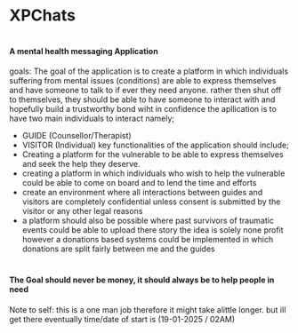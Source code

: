 # XPChats
# <h4> A mental health messaging Application
goals: The goal of the application is to create a platform in which individuals suffering from mental issues (conditions) are able to express themselves and have someone to talk to if ever they need anyone. rather then shut off to themselves, they should be able to have someone to interact with and hopefully build a trustworthy bond wiht in confidence
the apllication is to have two main individuals to interact namely;
* GUIDE (Counsellor/Therapist)
* VISITOR (Individual)
key functionalities of the application should include;
* Creating a platform for the vulnerable to be able to express themselves and seek the help they deserve.
* creating a platform in which individuals who wish to help the vulnerable could be able to come on board and to lend the time and efforts
* create an environment where all interactions between guides and visitors are completely confidential unless consent is submitted by the visitor or any other legal reasons
* a platform should also be possible where past survivors of traumatic events could be able to upload there story
the idea is solely none profit however a donations based systems could be implemented in which donations are split fairly between me and the guides

# <h4> The Goal should never be money, it should always be to help people in need <h4>
Note to self: this is a one man job therefore it might take alittle longer. but ill get there eventually 
time/date of start is (19-01-2025 / 02AM)
